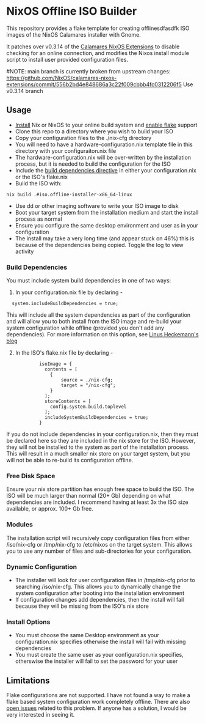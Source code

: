 # NixOS Offline ISO Builder

This repository provides a flake template for creating offlinesdfasdfk ISO images of the
NixOS Calamares installer with Gnome.

It patches over v0.3.14 of the [Calamares NixOS Extensions](https://github.com/NixOS/calamares-nixos-extensions/tree/calamares)
to disable checking for an online connection, and modifies the Nixos install module
script to install user provided configuration files.

#NOTE: main branch is currently broken from upstream changes: https://github.com/NixOS/calamares-nixos-extensions/commit/556b2bd4e848686a3c22f009cbbb4fc0312206f5
Use v0.3.14 branch

## Usage

- [Install](https://nixos.org/download#download-nix) Nix or NixOS to your online build system and [enable flake](https://nixos.wiki/wiki/Flakes) support
- Clone this repo to a directory where you wish to build your ISO
- Copy your configuration files to the ./nix-cfg directory
- You will need to have a hardware-configuration.nix template file in this directory
  with your configuraiton.nix file
- The hardware-configuration.nix will be over-written by the installation process,
  but it is needed to build the configuration for the ISO
- Include the [build dependencies directive](#build-dependencies) in either your configuration.nix or
  the ISO's flake.nix
- Build the ISO with:

```
nix build .#iso.offline-installer-x86_64-linux
```

- Use dd or other imaging software to write your ISO image to disk
- Boot your target system from the installation medium and start the install
  process as normal
- Ensure you configure the same desktop environment and user as in your configuration
- The install may take a very long time (and appear stuck on 46%) this is because
  of the dependencies being copied. Toggle the log to view activity

### Build Dependencies

You must include system build dependencies in one of two ways:

1. In your configuration.nix file by declaring -

```
  system.includeBuildDependencies = true;
```

This will include all the system dependencies as part of the configuration and
will allow you to both install from the ISO image and re-build your system
configuration while offline (provided you don't add any dependencies). For more
information on this option, see [Linus Heckemann's blog](https://linus.schreibt.jetzt/posts/include-build-dependencies.html)

2. In the ISO's flake.nix file by declaring -

```
            isoImage = {
              contents = [
                {
                    source = ./nix-cfg;
                    target = "/nix-cfg";
                }
              ];
              storeContents = [
                config.system.build.toplevel
              ];
              includeSystemBuildDependencies = true;
            }
```

If you do not include dependencies in your configuration.nix, then they must
be declared here so they are included in the nix store for the ISO. However,
they will not be installed to the system as part of the installation process.
This will result in a much smaller nix store on your target system, but you will
not be able to re-build its configuration offline.

### Free Disk Space

Ensure your nix store partition has enough free space to build the ISO.
The ISO will be much larger than normal (20+ Gb) depending on what dependencies are included.
I recommend having at least 3x the ISO size available, or approx. 100+ Gb free.

### Modules

The installation script will recursively copy configuration files from either
/iso/nix-cfg or /tmp/nix-cfg to /etc/nixos on the target system. This allows
you to use any number of files and sub-directories for your configuration.

### Dynamic Configuration

- The installer will look for user configuration files in /tmp/nix-cfg prior to
  searching /iso/nix-cfg. This allows you to dynamically change the system configuration
  after booting into the installation environment
- If configuration changes add dependencies, then the install will fail because
  they will be missing from the ISO's nix store

### Install Options

- You must choose the same Desktop environment as your configuration.nix specifies
  otherwise the install will fail with missing dependencies
- You must create the same user as your configuration.nix specifies, otherswise
  the installer will fail to set the password for your user

## Limitations

Flake configurations are not supported. I have not found a way to make a flake
based system configuration work completely offline. There are also [open issues](https://github.com/NixOS/nix/issues/8953) related to this problem. If anyone
has a solution, I would be very interested in seeing it.
